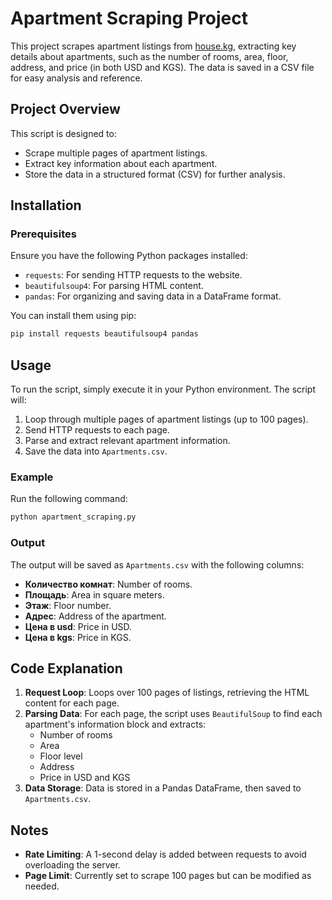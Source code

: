 # Apartment Scraping Project

This project scrapes apartment listings from [house.kg](https://www.house.kg), extracting key details about apartments, such as the number of rooms, area, floor, address, and price (in both USD and KGS). The data is saved in a CSV file for easy analysis and reference.

## Project Overview

This script is designed to:
- Scrape multiple pages of apartment listings.
- Extract key information about each apartment.
- Store the data in a structured format (CSV) for further analysis.

## Installation

### Prerequisites

Ensure you have the following Python packages installed:
- `requests`: For sending HTTP requests to the website.
- `beautifulsoup4`: For parsing HTML content.
- `pandas`: For organizing and saving data in a DataFrame format.

You can install them using pip:
```bash
pip install requests beautifulsoup4 pandas
```

## Usage

To run the script, simply execute it in your Python environment. The script will:
1. Loop through multiple pages of apartment listings (up to 100 pages).
2. Send HTTP requests to each page.
3. Parse and extract relevant apartment information.
4. Save the data into `Apartments.csv`.

### Example

Run the following command:
```bash
python apartment_scraping.py
```

### Output
The output will be saved as `Apartments.csv` with the following columns:
- **Количество комнат**: Number of rooms.
- **Площадь**: Area in square meters.
- **Этаж**: Floor number.
- **Адрес**: Address of the apartment.
- **Цена в usd**: Price in USD.
- **Цена в kgs**: Price in KGS.

## Code Explanation

1. **Request Loop**: Loops over 100 pages of listings, retrieving the HTML content for each page.
2. **Parsing Data**: For each page, the script uses `BeautifulSoup` to find each apartment's information block and extracts:
   - Number of rooms
   - Area
   - Floor level
   - Address
   - Price in USD and KGS
3. **Data Storage**: Data is stored in a Pandas DataFrame, then saved to `Apartments.csv`.

## Notes

- **Rate Limiting**: A 1-second delay is added between requests to avoid overloading the server.
- **Page Limit**: Currently set to scrape 100 pages but can be modified as needed.

